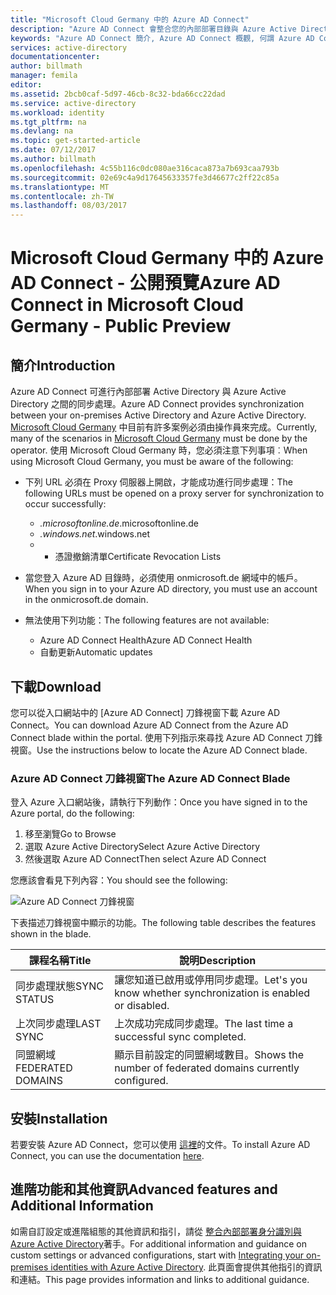 ```yaml
---
title: "Microsoft Cloud Germany 中的 Azure AD Connect"
description: "Azure AD Connect 會整合您的內部部署目錄與 Azure Active Directory。 這可讓您為與 Azure AD 整合的 Office 365、Azure 和 SaaS 應用程式提供通用身分識別。"
keywords: "Azure AD Connect 簡介, Azure AD Connect 概觀, 何謂 Azure AD Connect, 安裝 active directory, 德國, 黑森林"
services: active-directory
documentationcenter: 
author: billmath
manager: femila
editor: 
ms.assetid: 2bcb0caf-5d97-46cb-8c32-bda66cc22dad
ms.service: active-directory
ms.workload: identity
ms.tgt_pltfrm: na
ms.devlang: na
ms.topic: get-started-article
ms.date: 07/12/2017
ms.author: billmath
ms.openlocfilehash: 4c55b116c0dc080ae316caca873a7b693caa793b
ms.sourcegitcommit: 02e69c4a9d17645633357fe3d46677c2ff22c85a
ms.translationtype: MT
ms.contentlocale: zh-TW
ms.lasthandoff: 08/03/2017
---
```

# <a name="azure-ad-connect-in-microsoft-cloud-germany---public-preview"></a><span data-ttu-id="d0bff-105">Microsoft Cloud Germany 中的 Azure AD Connect - 公開預覽</span><span class="sxs-lookup"><span data-stu-id="d0bff-105">Azure AD Connect in Microsoft Cloud Germany - Public Preview</span></span>
## <a name="introduction"></a><span data-ttu-id="d0bff-106">簡介</span><span class="sxs-lookup"><span data-stu-id="d0bff-106">Introduction</span></span>
<span data-ttu-id="d0bff-107">Azure AD Connect 可進行內部部署 Active Directory 與 Azure Active Directory 之間的同步處理。</span><span class="sxs-lookup"><span data-stu-id="d0bff-107">Azure AD Connect provides synchronization between your on-premises Active Directory and Azure Active Directory.</span></span>
<span data-ttu-id="d0bff-108">[Microsoft Cloud Germany](https://www.microsoft.com/de-de/cloud/deutschland/default.aspx) 中目前有許多案例必須由操作員來完成。</span><span class="sxs-lookup"><span data-stu-id="d0bff-108">Currently, many of the scenarios in [Microsoft Cloud Germany](https://www.microsoft.com/de-de/cloud/deutschland/default.aspx) must be done by the operator.</span></span> <span data-ttu-id="d0bff-109">使用 Microsoft Cloud Germany 時，您必須注意下列事項︰</span><span class="sxs-lookup"><span data-stu-id="d0bff-109">When using Microsoft Cloud Germany, you must be aware of the following:</span></span>

* <span data-ttu-id="d0bff-110">下列 URL 必須在 Proxy 伺服器上開啟，才能成功進行同步處理：</span><span class="sxs-lookup"><span data-stu-id="d0bff-110">The following URLs must be opened on a proxy server for synchronization to occur successfully:</span></span>
  
  * <span data-ttu-id="d0bff-111">*.microsoftonline.de</span><span class="sxs-lookup"><span data-stu-id="d0bff-111">*.microsoftonline.de</span></span>
  * <span data-ttu-id="d0bff-112">*.windows.net</span><span class="sxs-lookup"><span data-stu-id="d0bff-112">*.windows.net</span></span>
  * * <span data-ttu-id="d0bff-113">憑證撤銷清單</span><span class="sxs-lookup"><span data-stu-id="d0bff-113">Certificate Revocation Lists</span></span>
* <span data-ttu-id="d0bff-114">當您登入 Azure AD 目錄時，必須使用 onmicrosoft.de 網域中的帳戶。</span><span class="sxs-lookup"><span data-stu-id="d0bff-114">When you sign in to your Azure AD directory, you must use an account in the onmicrosoft.de domain.</span></span>
* <span data-ttu-id="d0bff-115">無法使用下列功能：</span><span class="sxs-lookup"><span data-stu-id="d0bff-115">The following features are not available:</span></span>
  * <span data-ttu-id="d0bff-116">Azure AD Connect Health</span><span class="sxs-lookup"><span data-stu-id="d0bff-116">Azure AD Connect Health</span></span>
  * <span data-ttu-id="d0bff-117">自動更新</span><span class="sxs-lookup"><span data-stu-id="d0bff-117">Automatic updates</span></span>
 
## <a name="download"></a><span data-ttu-id="d0bff-118">下載</span><span class="sxs-lookup"><span data-stu-id="d0bff-118">Download</span></span>
<span data-ttu-id="d0bff-119">您可以從入口網站中的 [Azure AD Connect] 刀鋒視窗下載 Azure AD Connect。</span><span class="sxs-lookup"><span data-stu-id="d0bff-119">You can download Azure AD Connect from the Azure AD Connect blade within the portal.</span></span>  <span data-ttu-id="d0bff-120">使用下列指示來尋找 Azure AD Connect 刀鋒視窗。</span><span class="sxs-lookup"><span data-stu-id="d0bff-120">Use the instructions below to locate the Azure AD Connect blade.</span></span>

### <a name="the-azure-ad-connect-blade"></a><span data-ttu-id="d0bff-121">Azure AD Connect 刀鋒視窗</span><span class="sxs-lookup"><span data-stu-id="d0bff-121">The Azure AD Connect Blade</span></span>
<span data-ttu-id="d0bff-122">登入 Azure 入口網站後，請執行下列動作：</span><span class="sxs-lookup"><span data-stu-id="d0bff-122">Once you have signed in to the Azure portal, do the following:</span></span>

1. <span data-ttu-id="d0bff-123">移至瀏覽</span><span class="sxs-lookup"><span data-stu-id="d0bff-123">Go to Browse</span></span>
2. <span data-ttu-id="d0bff-124">選取 Azure Active Directory</span><span class="sxs-lookup"><span data-stu-id="d0bff-124">Select Azure Active Directory</span></span>
3. <span data-ttu-id="d0bff-125">然後選取 Azure AD Connect</span><span class="sxs-lookup"><span data-stu-id="d0bff-125">Then select Azure AD Connect</span></span>

<span data-ttu-id="d0bff-126">您應該會看見下列內容：</span><span class="sxs-lookup"><span data-stu-id="d0bff-126">You should see the following:</span></span>

![Azure AD Connect 刀鋒視窗](media/active-directory-aadconnect-germany/germany1.png)

<span data-ttu-id="d0bff-128">下表描述刀鋒視窗中顯示的功能。</span><span class="sxs-lookup"><span data-stu-id="d0bff-128">The following table describes the features shown in the blade.</span></span>

| <span data-ttu-id="d0bff-129">課程名稱</span><span class="sxs-lookup"><span data-stu-id="d0bff-129">Title</span></span> | <span data-ttu-id="d0bff-130">說明</span><span class="sxs-lookup"><span data-stu-id="d0bff-130">Description</span></span> |
| --- | --- |
| <span data-ttu-id="d0bff-131">同步處理狀態</span><span class="sxs-lookup"><span data-stu-id="d0bff-131">SYNC STATUS</span></span> |<span data-ttu-id="d0bff-132">讓您知道已啟用或停用同步處理。</span><span class="sxs-lookup"><span data-stu-id="d0bff-132">Let's you know whether synchronization is enabled or disabled.</span></span> |
| <span data-ttu-id="d0bff-133">上次同步處理</span><span class="sxs-lookup"><span data-stu-id="d0bff-133">LAST SYNC</span></span> |<span data-ttu-id="d0bff-134">上次成功完成同步處理。</span><span class="sxs-lookup"><span data-stu-id="d0bff-134">The last time a successful sync completed.</span></span> |
| <span data-ttu-id="d0bff-135">同盟網域</span><span class="sxs-lookup"><span data-stu-id="d0bff-135">FEDERATED DOMAINS</span></span> |<span data-ttu-id="d0bff-136">顯示目前設定的同盟網域數目。</span><span class="sxs-lookup"><span data-stu-id="d0bff-136">Shows the number of federated domains currently configured.</span></span> |

## <a name="installation"></a><span data-ttu-id="d0bff-137">安裝</span><span class="sxs-lookup"><span data-stu-id="d0bff-137">Installation</span></span>
<span data-ttu-id="d0bff-138">若要安裝 Azure AD Connect，您可以使用 [這裡](active-directory-aadconnect.md#install-azure-ad-connect)的文件。</span><span class="sxs-lookup"><span data-stu-id="d0bff-138">To install Azure AD Connect, you can use the documentation [here](active-directory-aadconnect.md#install-azure-ad-connect).</span></span>

## <a name="advanced-features-and-additional-information"></a><span data-ttu-id="d0bff-139">進階功能和其他資訊</span><span class="sxs-lookup"><span data-stu-id="d0bff-139">Advanced features and Additional Information</span></span>
<span data-ttu-id="d0bff-140">如需自訂設定或進階組態的其他資訊和指引，請從 [整合內部部署身分識別與 Azure Active Directory](active-directory-aadconnect.md)著手。</span><span class="sxs-lookup"><span data-stu-id="d0bff-140">For additional information and guidance on custom settings or advanced configurations, start with [Integrating your on-premises identities with Azure Active Directory](active-directory-aadconnect.md).</span></span>  <span data-ttu-id="d0bff-141">此頁面會提供其他指引的資訊和連結。</span><span class="sxs-lookup"><span data-stu-id="d0bff-141">This page provides information and links to additional guidance.</span></span>


